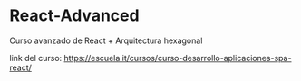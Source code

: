 # React-Advanced
Curso avanzado de React + Arquitectura hexagonal

link del curso: https://escuela.it/cursos/curso-desarrollo-aplicaciones-spa-react/
